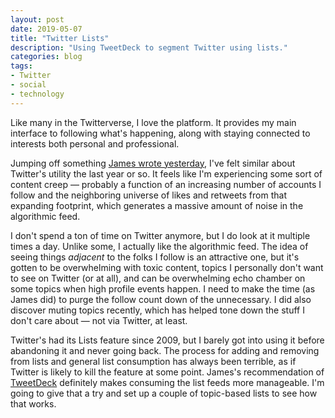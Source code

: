 ```yaml
---
layout: post
date: 2019-05-07
title: "Twitter Lists"
description: "Using TweetDeck to segment Twitter using lists."
categories: blog
tags:
- Twitter
- social
- technology
---
```


Like many in the Twitterverse, I love the platform. It provides my main interface to following what's happening, along with staying connected to interests both personal and professional.

Jumping off something [James wrote yesterday](https://spatiallyadjusted.com/twitter/2019/05/06/twitter-lists.html "Twitter and Lists"), I've felt similar about Twitter's utility the last year or so. It feels like I'm experiencing some sort of content creep — probably a function of an increasing number of accounts I follow and the neighboring universe of likes and retweets from that expanding footprint, which generates a massive amount of noise in the algorithmic feed.

I don't spend a ton of time on Twitter anymore, but I do look at it multiple times a day. Unlike some, I actually like the algorithmic feed. The idea of seeing things *adjacent* to the folks I follow is an attractive one, but it's gotten to be overwhelming with toxic content, topics I personally don't want to see on Twitter (or at all), and can be overwhelming echo chamber on some topics when high profile events happen. I need to make the time (as James did) to purge the follow count down of the unnecessary. I did also discover muting topics recently, which has helped tone down the stuff I don't care about — not via Twitter, at least.

Twitter's had its Lists feature since 2009, but I barely got into using it before abandoning it and never going back. The process for adding and removing from lists and general list consumption has always been terrible, as if Twitter is likely to kill the feature at some point. James's recommendation of [TweetDeck](https://tweetdeck.twitter.com/ "TweetDeck") definitely makes consuming the list feeds more manageable. I'm going to give that a try and set up a couple of topic-based lists to see how that works.
